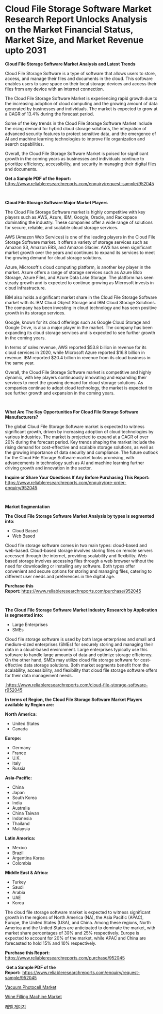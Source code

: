 <p><h1>Cloud File Storage Software Market Research Report Unlocks Analysis on the Market Financial Status, Market Size, and Market Revenue upto 2031</h1></p><p><strong>Cloud File Storage Software Market Analysis and Latest Trends</strong></p>
<p><p>Cloud File Storage Software is a type of software that allows users to store, access, and manage their files and documents in the cloud. This software enables users to save space on their local storage devices and access their files from any device with an internet connection.</p><p>The Cloud File Storage Software Market is experiencing rapid growth due to the increasing adoption of cloud computing and the growing amount of data generated by businesses and individuals. The market is expected to grow at a CAGR of 13.4% during the forecast period.</p><p>Some of the key trends in the Cloud File Storage Software Market include the rising demand for hybrid cloud storage solutions, the integration of advanced security features to protect sensitive data, and the emergence of AI and machine learning technologies to improve file organization and search capabilities.</p><p>Overall, the Cloud File Storage Software Market is poised for significant growth in the coming years as businesses and individuals continue to prioritize efficiency, accessibility, and security in managing their digital files and documents.</p></p>
<p><strong>Get a Sample PDF of the Report:&nbsp;</strong> <a href="https://www.reliableresearchreports.com/enquiry/request-sample/952045">https://www.reliableresearchreports.com/enquiry/request-sample/952045</a></p>
<p>&nbsp;</p>
<p><strong>Cloud File Storage Software Major Market Players</strong></p>
<p><p>The Cloud File Storage Software market is highly competitive with key players such as AWS, Azure, IBM, Google, Oracle, and Rackspace dominating the industry. These companies offer a wide range of solutions for secure, reliable, and scalable cloud storage services.</p><p>AWS (Amazon Web Services) is one of the leading players in the Cloud File Storage Software market. It offers a variety of storage services such as Amazon S3, Amazon EBS, and Amazon Glacier. AWS has seen significant market growth over the years and continues to expand its services to meet the growing demand for cloud storage solutions.</p><p>Azure, Microsoft's cloud computing platform, is another key player in the market. Azure offers a range of storage services such as Azure Blob Storage, Azure Files, and Azure Data Lake Storage. The platform has seen steady growth and is expected to continue growing as Microsoft invests in cloud infrastructure.</p><p>IBM also holds a significant market share in the Cloud File Storage Software market with its IBM Cloud Object Storage and IBM Cloud Storage Solutions. The company has been investing in cloud technology and has seen positive growth in its storage services.</p><p>Google, known for its cloud offerings such as Google Cloud Storage and Google Drive, is also a major player in the market. The company has been expanding its cloud storage services and is expected to see further growth in the coming years.</p><p>In terms of sales revenue, AWS reported $53.8 billion in revenue for its cloud services in 2020, while Microsoft Azure reported $16.8 billion in revenue. IBM reported $20.4 billion in revenue from its cloud business in the same year.</p><p>Overall, the Cloud File Storage Software market is competitive and highly dynamic, with key players continuously innovating and expanding their services to meet the growing demand for cloud storage solutions. As companies continue to adopt cloud technology, the market is expected to see further growth and expansion in the coming years.</p></p>
<p>&nbsp;</p>
<p><strong>What Are The Key Opportunities For Cloud File Storage Software Manufacturers?</strong></p>
<p><p>The global Cloud File Storage Software market is expected to witness significant growth, driven by increasing adoption of cloud technologies by various industries. The market is projected to expand at a CAGR of over 20% during the forecast period. Key trends shaping the market include the rising demand for cost-effective and scalable storage solutions, as well as the growing importance of data security and compliance. The future outlook for the Cloud File Storage Software market looks promising, with advancements in technology such as AI and machine learning further driving growth and innovation in the sector.</p></p>
<p><strong>Inquire or Share Your Questions If Any Before Purchasing This Report:</strong> <a href="https://www.reliableresearchreports.com/enquiry/pre-order-enquiry/952045">https://www.reliableresearchreports.com/enquiry/pre-order-enquiry/952045</a></p>
<p>&nbsp;</p>
<p><strong>Market Segmentation</strong></p>
<p><strong>The Cloud File Storage Software Market Analysis by types is segmented into:</strong></p>
<p><ul><li>Cloud Based</li><li>Web Based</li></ul></p>
<p><p>Cloud file storage software comes in two main types: cloud-based and web-based. Cloud-based storage involves storing files on remote servers accessed through the internet, providing scalability and flexibility. Web-based storage involves accessing files through a web browser without the need for downloading or installing any software. Both types offer convenient and secure options for storing and managing files, catering to different user needs and preferences in the digital age.</p></p>
<p><strong>Purchase this Report:&nbsp;</strong><a href="https://www.reliableresearchreports.com/purchase/952045">https://www.reliableresearchreports.com/purchase/952045</a></p>
<p>&nbsp;</p>
<p><strong>The Cloud File Storage Software Market Industry Research by Application is segmented into:</strong></p>
<p><ul><li>Large Enterprises</li><li>SMEs</li></ul></p>
<p><p>Cloud file storage software is used by both large enterprises and small and medium-sized enterprises (SMEs) for securely storing and managing their data in a cloud-based environment. Large enterprises typically use this software to handle large amounts of data and optimize storage efficiency. On the other hand, SMEs may utilize cloud file storage software for cost-effective data storage solutions. Both market segments benefit from the scalability, accessibility, and flexibility that cloud file storage software offers for their data management needs.</p></p>
<p><a href="https://www.reliableresearchreports.com/cloud-file-storage-software-r952045">&nbsp;https://www.reliableresearchreports.com/cloud-file-storage-software-r952045</a></p>
<p><strong>In terms of Region, the Cloud File Storage Software Market Players available by Region are:</strong></p>
<p>
    <p> <strong> North America: </strong>
        <ul>
            <li>United States</li>
            <li>Canada</li>
        </ul>
        </p> 
    <p> <strong> Europe: </strong>
        <ul>
            <li>Germany</li>
            <li>France</li>
            <li>U.K.</li>
            <li>Italy</li>
            <li>Russia</li>
        </ul>
        </p> 
    <p> <strong> Asia-Pacific: </strong>
        <ul>
            <li>China</li>
            <li>Japan</li>
            <li>South Korea</li>
            <li>India</li>
            <li>Australia</li>
            <li>China Taiwan</li>
            <li>Indonesia</li>
            <li>Thailand</li>
            <li>Malaysia</li>
        </ul>
        </p> 
    <p> <strong> Latin America: </strong>
        <ul>
            <li>Mexico</li>
            <li>Brazil</li>
            <li>Argentina Korea</li>
            <li>Colombia</li>
        </ul>
        </p> 
    <p> <strong> Middle East & Africa: </strong>
        <ul>
            <li>Turkey</li>
            <li>Saudi</li>
            <li>Arabia</li>
            <li>UAE</li>
            <li>Korea</li>
        </ul>
    </p>
    </p>
<p><p>The cloud file storage software market is expected to witness significant growth in the regions of North America (NA), the Asia Pacific (APAC), Europe, the United States (USA), and China. Among these regions, North America and the United States are anticipated to dominate the market, with market share percentages of 30% and 25% respectively. Europe is expected to account for 20% of the market, while APAC and China are forecasted to hold 15% and 10% respectively.</p></p>
<p><strong>Purchase this Report: </strong><a href="https://www.reliableresearchreports.com/purchase/952045">https://www.reliableresearchreports.com/purchase/952045</a></p>
<p>&nbsp;<strong>Get a Sample PDF of the Report:&nbsp;&nbsp;</strong><a href="https://www.reliableresearchreports.com/enquiry/request-sample/952045">https://www.reliableresearchreports.com/enquiry/request-sample/952045</a></p>
<p><strong></strong></p>
<p><p><a href="https://www.linkedin.com/pulse/vacuum-photocell-market-exploring-share-trends-future-6qc7e">Vacuum Photocell Market</a></p><p><a href="https://www.linkedin.com/pulse/wine-filling-machine-market-research-report-its-history-forecast-dcvfe">Wine Filling Machine Market</a></p><p><a href="https://github.com/laholand/Market-Research-Report-List-3/blob/main/135958551245.md">레벨 게이지</a></p></p>